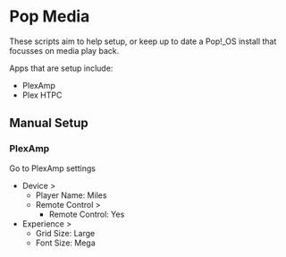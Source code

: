 # Pop Media

These scripts aim to help setup, or keep up to date a Pop!\_OS 
install that focusses on media play back.

Apps that are setup include:

* PlexAmp
* Plex HTPC

## Manual Setup

### PlexAmp

Go to PlexAmp settings

* Device >
  * Player Name: Miles
  * Remote Control >
    * Remote Control: Yes
* Experience >
    * Grid Size: Large
    * Font Size: Mega
